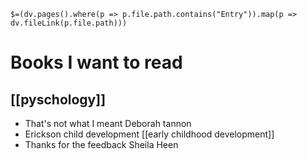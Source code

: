 
`$=(dv.pages().where(p => p.file.path.contains("Entry")).map(p => dv.fileLink(p.file.path)))`

# Books I want to read
## [[pyschology]]
- That's not what I meant Deborah tannon 
- Erickson child development [[early childhood development]]
- Thanks for the feedback Sheila Heen 